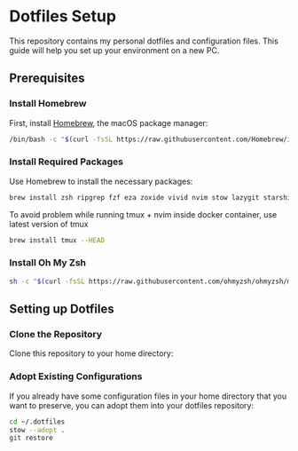 # Dotfiles Setup

This repository contains my personal dotfiles and configuration files. This guide will help you set up your environment on a new PC.

## Prerequisites

### Install Homebrew

First, install [Homebrew](https://www.digitalocean.com/community/tutorials/how-to-install-and-use-homebrew-on-linux), the macOS package manager:

```sh
/bin/bash -c "$(curl -fsSL https://raw.githubusercontent.com/Homebrew/install/HEAD/install.sh)"
```

### Install Required Packages

Use Homebrew to install the necessary packages:

```sh
brew install zsh ripgrep fzf eza zoxide vivid nvim stow lazygit starship 
``` 

To avoid problem while running tmux + nvim inside docker container, use latest version of tmux
```sh
brew install tmux --HEAD
```
### Install Oh My Zsh

```sh
sh -c "$(curl -fsSL https://raw.githubusercontent.com/ohmyzsh/ohmyzsh/master/tools/install.sh)"
```

## Setting up Dotfiles
### Clone the Repository
Clone this repository to your home directory:

### Adopt Existing Configurations
If you already have some configuration files in your home directory that you want to preserve, you can adopt them into your dotfiles repository:

```sh
cd ~/.dotfiles
stow --adopt .
git restore
```
